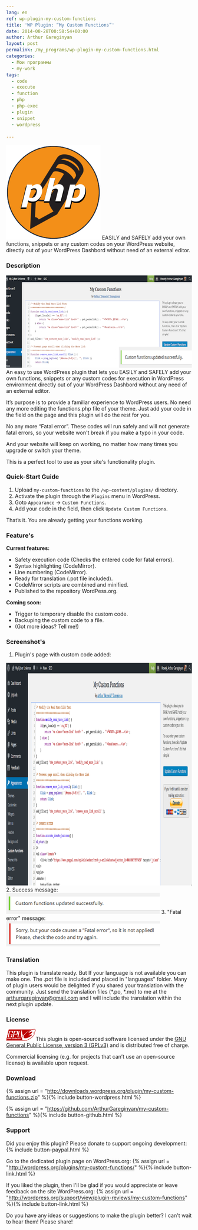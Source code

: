 ```yaml
---
lang: en
ref: wp-plugin-my-custom-functions
title: 'WP Plugin: “My Custom Functions”'
date: 2014-08-28T00:58:54+00:00
author: Arthur Gareginyan
layout: post
permalink: /my_programs/wp-plugin-my-custom-functions.html
categories:
  - Мои программы
  - my-work
tags:
  - code
  - execute
  - function
  - php
  - php-exec
  - plugin
  - snippet
  - wordpress

---
```


![thumb](/images/icon-256x2561.png)
EASILY and SAFELY add your own functions, snippets or any custom codes on your WordPress website, directly out of your WordPress Dashbord without need of an external editor.


### Description

<img src="/images/banner.png" alt="WP Plugin &quot;My Custom Functions&quot;" width="772" height="250" class="size-full wp-image-8804" />
An easy to use WordPress plugin that lets you EASILY and SAFELY add your own functions, snippets or any custom codes for execution in WordPress environment directly out of your WordPress Dashbord without any need of an external editor. 

It’s purpose is to provide a familiar experience to WordPress users. No need any more editing the functions.php file of your theme. Just add your code in the field on the page and this plugin will do the rest for you.

No any more “Fatal error”. These codes will run safely and will not generate fatal errors, so your website won't break if you make a typo in your code.

And your website will keep on working, no matter how many times you upgrade or switch your theme.

This is a perfect tool to use as your site's functionality plugin.


### Quick-Start Guide

1. Upload `my-custom-functions` to the `/wp-content/plugins/` directory.
2. Activate the plugin through the `Plugins` menu in WordPress.
3. Goto `Appearance` -> `Custom Functions`.
4. Add your code in the field, then click `Update Custom Functions`.

That’s it. You are already getting your functions working.


### Feature's

**Current features:**

* Safety execution code (Checks the entered code for fatal errors).
* Syntax highlighting  (CodeMirror).
* Line numbering  (CodeMirror).
* Ready for translation (.pot file included).
* CodeMirror scripts are combined and minified.
* Published to the repository WordPess.org.

**Coming soon:**

* Trigger to temporary disable the custom code.
* Backuping the custom code to a file.
* (Got more ideas? Tell me!)


### Screenshot's

1. Plugin's page with custom code added:
<img src="/images/screenshot-1.png" alt="WP plugin &quot;My Custom Functions&quot; by Arthur Gareginyan" width="1024" height="603" class="size-large wp-image-8805" />
2. Success message:
<img src="/images/screenshot-3.png" alt="WP plugin &quot;My Custom Functions&quot; by Arthur Gareginyan" width="417" height="57" class="size-full wp-image-451" />
3. "Fatal error" message:
<img src="/images/screenshot-4.png" alt="WP plugin &quot;My Custom Functions&quot; by Arthur Gareginyan" width="418" height="68" class="size-full wp-image-452" />


### Translation

This plugin is translate ready. But If your language is not available you can make one. The .pot file is included and placed in "languages" folder. Many of plugin users would be delighted if you shared your translation with the community. Just send the translation files (*.po, *.mo) to me at the arthurgareginyan@gmail.com and I will include the translation within the next plugin update.


### License

<img src="/images/gplv3-127x51.png" alt="gplv3" width="80" class="alignleft size-full wp-image-444" />This plugin is open-sourced software licensed under the <a href="http://www.gnu.org/licenses/gpl-3.0.html" title="GPLv3" target="_blank">GNU General Public License, version 3 (GPLv3)</a> and is distributed free of charge.

Commercial licensing (e.g. for projects that can’t use an open-source license) is available upon request.


### Download

{% assign url = "http://downloads.wordpress.org/plugin/my-custom-functions.zip" %}{% include button-wordpress.html %}

{% assign url = "https://github.com/ArthurGareginyan/my-custom-functions" %}{% include button-github.html %}


### Support

Did you enjoy this plugin? Please donate to support ongoing development:
{% include button-paypal.html %}

Go to the dedicated plugin page on WordPress.org:
{% assign url = "http://wordpress.org/plugins/my-custom-functions/" %}{% include button-link.html %}

If you liked the plugin, then I'll be glad if you would appreciate or leave feedback on the site WordPress.org:
{% assign url = "http://wordpress.org/support/view/plugin-reviews/my-custom-functions" %}{% include button-link.html %}

Do you have any ideas or suggestions to make the plugin better? I can't wait to hear them! Please share!
